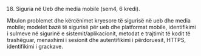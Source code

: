 18. Siguria në Ueb dhe media mobile (sem4, 6 kredi).

Mbulon problemet dhe kërcënimet kryesore të sigurisë në ueb dhe media mobile; modelet
bazë të sigurisë për ueb dhe platformat mobile, identifikimi i sulmeve në sigurinë e
sistemit/aplikacionit, metodat e trajtimit të kodit të trashëguar, menaxhimi i sesionit dhe
autentifikimi i përdoruesit, HTTPS, identifikimi i grackave.
